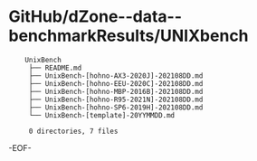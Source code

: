 # GitHub/dZone--data--benchmarkResults/UNIXbench

```
    UnixBench
     ├── README.md
     ├── UnixBench-[hohno-AX3-2020J]-202108DD.md
     ├── UnixBench-[hohno-EEU-2020C]-202108DD.md
     ├── UnixBench-[hohno-MBP-2016B]-202108DD.md
     ├── UnixBench-[hohno-R95-2021N]-202108DD.md
     ├── UnixBench-[hohno-SP6-2019H]-202108DD.md
     └── UnixBench-[template]-20YYMMDD.md
     
     0 directories, 7 files
```

-EOF-
